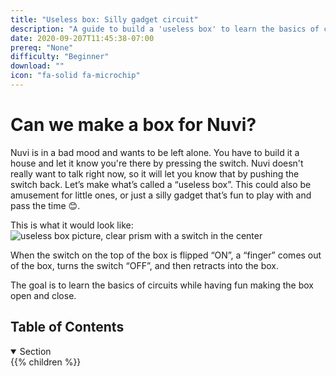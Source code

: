 ```yaml
---
title: "Useless box: Silly gadget circuit"
description: "A guide to build a 'useless box' to learn the basics of circuits and how a battery powers action."
date: 2020-09-207T11:45:38-07:00
prereq: "None"
difficulty: "Beginner"
download: ""
icon: "fa-solid fa-microchip"
---
```


# Can we make a box for Nuvi?

Nuvi is in a bad mood and wants to be left alone. You have to build it a house and let it know you're there by pressing the switch. Nuvi doesn't really want to talk right now, so it will let you know that by pushing the switch back.
Let’s make what’s called a “useless box”. This could also be amusement for little ones, or just a silly gadget that’s fun to play with and pass the time 😊.

This is what it would look like:
![useless box picture, clear prism with a switch in the center](../img/uselessbox1.png)

When the switch on the top of the box is flipped “ON”, a “finger” comes out of the box, turns the switch “OFF”, and then retracts into the box. 

The goal is to learn the basics of circuits while having fun making the box open and close.

## Table of Contents

<details open>
<summary>Section</summary>
{{% children %}}
</details>
